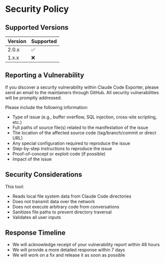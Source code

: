 # Security Policy

## Supported Versions

| Version | Supported          |
| ------- | ------------------ |
| 2.0.x   | :white_check_mark: |
| 1.x.x   | :x:                |

## Reporting a Vulnerability

If you discover a security vulnerability within Claude Code Exporter, please send an email to the maintainers through GitHub. All security vulnerabilities will be promptly addressed.

Please include the following information:
- Type of issue (e.g., buffer overflow, SQL injection, cross-site scripting, etc.)
- Full paths of source file(s) related to the manifestation of the issue
- The location of the affected source code (tag/branch/commit or direct URL)
- Any special configuration required to reproduce the issue
- Step-by-step instructions to reproduce the issue
- Proof-of-concept or exploit code (if possible)
- Impact of the issue

## Security Considerations

This tool:
- Reads local file system data from Claude Code directories
- Does not transmit data over the network
- Does not execute arbitrary code from conversations
- Sanitizes file paths to prevent directory traversal
- Validates all user inputs

## Response Timeline

- We will acknowledge receipt of your vulnerability report within 48 hours
- We will provide a more detailed response within 7 days
- We will work on a fix and release it as soon as possible